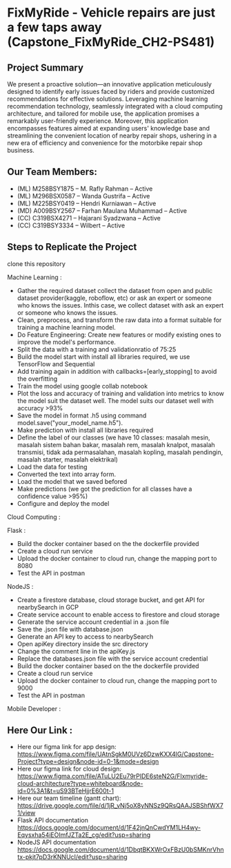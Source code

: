 # FixMyRide - Vehicle repairs are just a few taps away (Capstone_FixMyRide_CH2-PS481)

## Project Summary
We present a proactive solution—an innovative application meticulously designed to identify early issues faced by riders and provide customized recommendations for effective solutions. Leveraging machine learning recommendation technology, seamlessly integrated with a cloud computing architecture, and tailored for mobile use, the application promises a remarkably user-friendly experience. Moreover, this application encompasses features aimed at expanding users' knowledge base and streamlining the convenient location of nearby repair shops, ushering in a new era of efficiency and convenience for the motorbike repair shop business.

## Our Team Members: 
- (ML) M258BSY1875 – M. Rafly Rahman – Active
- (ML) M296BSX0587 – Wanda Gustrifa – Active
- (ML)  M225BSY0419 – Hendri Kurniawan  – Active
- (MD) A009BSY2567 – Farhan Maulana Muhammad – Active
- (CC) C319BSX4271 – Hajarani Syadzwana – Active
- (CC) C319BSY3334 – Wilbert – Active

## Steps to Replicate the Project 
clone this repository

Machine Learning :
- Gather the required dataset collect the dataset from open and public dataset provider(kaggle, roboflow, etc) or ask an expert or someone who knows the issues. Inthis case, we collect dataset with ask an expert or someone who knows the issues.
- Clean, preprocess, and transform the raw data into a format suitable for training a machine learning model. 
- Do Feature Engineering: Create new features or modify existing ones to improve the model's performance.
- Split the data with a training and validationratio of 75:25
- Build the model start with install all libraries required, we use TensorFlow and Sequential
- Add training again in addition with callbacks=[early_stopping] to avoid the overfitting
- Train the model using google collab notebook
- Plot the loss and accuracy of training and validation into metrics to know the model suit the dataset well. The model suits our dataset well with accuracy >93%
- Save the model in format .h5 using command model.save("your_model_name.h5").
- Make prediction with install all libraries required
- Define the label of our classes (we have 10 classes: masalah mesin, masalah sistem bahan bakar, masalah rem, masalah knalpot, masalah transmisi, tidak ada permasalahan, masalah kopling, masalah pendingin, masalah starter, masalah elektrikal)
- Load the data for testing
- Converted the text into array form.
- Load the model that we saved befored
- Make predictions (we got the prediction for all classes have a confidence value >95%)
- Configure and deploy the model

Cloud Computing :

 Flask  :
  - Build the docker container based on the the dockerfile provided
  - Create a cloud run service
  - Upload the docker container to cloud run, change the mapping port to 8080
  - Test the API in postman

  NodeJS :
  - Create a firestore database, cloud storage bucket, and get API for nearbySearch in GCP
  - Create service account to enable access to firestore and cloud storage
  - Generate the service account credential in a .json file
  - Save the .json file with database.json
  - Generate an API key to access to nearbySearch
  - Open apiKey directory inside the src directory
  - Change the comment line in the apiKey.js 
  - Replace the databases.json file with the service account credential
  - Build the docker container based on the the dockerfile provided
  - Create a cloud run service
  - Upload the docker container to cloud run, change the mapping port to 9000
  - Test the API in postman
  

Mobile Developer :

## Here Our Link : 
- Here our figma link for app design: 
https://www.figma.com/file/UAtnSgkM0UVz6DzwKXX4lG/Capstone-Project?type=design&node-id=0-1&mode=design
- Here our figma link for cloud design:
  https://www.figma.com/file/ATuLU2Eu79rPIDE6steN2G/FIxmyride-cloud-architecture?type=whiteboard&node-id=0%3A1&t=uS93BTeHjjrE600t-1 
- Here our team timeline (gantt chart): 
https://drive.google.com/file/d/1jR_vNj5oX8yNNSz9QRsQAAJSBShfWX71/view
- Flask API documentation
https://docs.google.com/document/d/1F42jnQnCwdYM1LH4wy-Eqysxha54iEOImfJZTa2E_cg/edit?usp=sharing
- NodeJS API documentation
https://docs.google.com/document/d/1DbqtBKXWrOxFBzU0bSMKnrVhntx-pkjt7pD3rKNNUcI/edit?usp=sharing
